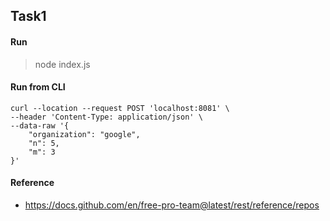 ## Task1

#### Run
> node index.js

#### Run from CLI
```
curl --location --request POST 'localhost:8081' \
--header 'Content-Type: application/json' \
--data-raw '{
    "organization": "google",
    "n": 5,
    "m": 3
}'
```
#### Reference
- https://docs.github.com/en/free-pro-team@latest/rest/reference/repos
